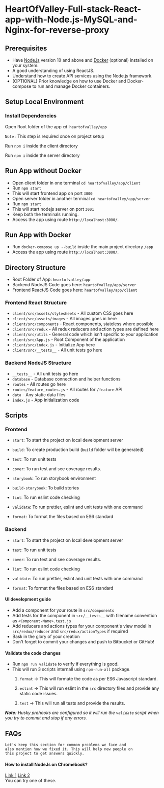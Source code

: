# HeartOfValley-Full-stack-React-app-with-Node.js-MySQL-and-Nginx-for-reverse-proxy

## Prerequisites
- Have [Node.js](Node.js) version 10 and above and [Docker](https://www.docker.com/products/docker-desktop) (optional) installed on your system.
- A good understanding of using ReactJS.
- Understand how to create API services using the Node.js framework.
- (OPTIONAL) Prior knowledge on how to use Docker and Docker-compose to run and manage Docker containers.

## Setup Local Environment

### Install Dependencies 
Open Root folder of the app `cd heartofvalley/app` 

`Note:` This step is required once on project setup

Run `npm i` inside the client directory

Run `npm i` inside the server directory

## Run App without Docker
- Open client folder in one terminal `cd heartofvalley/app/client`
- Run `npm start`
- This will start frontend app on port `3000`
- Open server folder in another terminal `cd heartofvalley/app/server`
- Run `npm start`
- This will start nodejs server on port `3001`
- Keep both the terminals running.
- Access the app using route `http://localhost:3000/`.

## Run App with Docker
- Run `docker-compose up --build` inside the main project directory `/app`
- Access the app using route `http://localhost:3000/`.

## Directory Structure
- Root Folder of App: `heartofvalley/app`
- Backend NodeJS Code goes here: `heartofvalley/app/server`
- Frontend ReactJS Code goes here: `heartofvalley/app/client`

### Frontend React Structure
- `client/src/assets/stylesheets` - All custom CSS goes here
- `client/src/assets/images` - All images goes in here
- `client/src/components` - React components, stateless where possible
- `client/src/redux` - All redux reducers and action types are defined here
- `client/src/utils` - General code which isn't specific to your application  
- `client/src/App.js` - Root Component of the application  
- `client/src/index.js` - Initialize App here 
- `client/src/__tests__` - All unit tests go here

### Backend NodeJS Structure
- `__tests__` - All unit tests go here
- `database` - Database connection and helper functions
- `routes` - All routes go here
- `routes/feature_routes.js` - All routes for `/feature` API
- `data` - Any static data files
- `index.js` - App initialization code

## Scripts

### Frontend
-  `start`: To start the project on local development server

-  `build`: To create production build (`build` folder will be generated)

-  `test`: To run unit tests

-  `cover`: To run test and see coverage results.

-  `storybook`: To run storybook environment

-  `build-storybook`: To build stories

-  `lint`: To run eslint code checking

-  `validate`: To run prettier, eslint and unit tests with one command

-  `format`: To format the files based on ES6 standard

### Backend
-  `start`: To start the project on local development server

-  `test`: To run unit tests

-  `cover`: To run test and see coverage results.

-  `lint`: To run eslint code checking

-  `validate`: To run prettier, eslint and unit tests with one command

-  `format`: To format the files based on ES6 standard

#### UI development guide
- Add a component for your route in `src/components`
- Add tests for the component in `src/__tests__` with filename convention as `<Component-Name>.test.js`
- Add reducers and actions types for your component's view model in `src/redux/reducer` and `src/redux/actionTypes` if required
- Bask in the glory of your creation
- Don't forget to commit your changes and push to Bitbucket or GitHub!

#### Validate the code changes

- Run `npm run validate` to verify if everything is good.
- This will run 3 scripts internall using `npm-run-all` package.
	1. `format` -> This will formate the code as per ES6 Javascript standard.

	2. `eslint` -> This will run eslint in the `src` directory files and provide any static code issues.

	3. `test` -> This will run all tests and provide the results.

***Note:** Husky prehooks are configured so it will run the `validate` script when you try to commit and stop if any errors.*
  


## FAQs
    Let's keep this section for common problems we face and 
    also mention how we fixed it. This will help new people on 
    this project to get answers quickly.

#### How to install NodeJs on Chromebook?
[Link 1](https://medium.com/@jacoboakley/web-development-with-a-chromebook-installing-nodejs-4e358b82a31b) 
[Link 2](https://medium.com/@shovelend/guide-on-how-to-install-node-js-and-npm-on-a-chromebook-8d89a35b791a)  
You can try one of these.